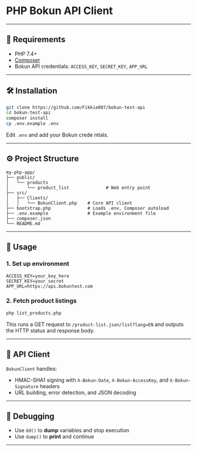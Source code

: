 # PHP Bokun API Client

---

## 🚀 Requirements

* PHP 7.4+
* [Composer](https://getcomposer.org/)
* Bokun API credentials: `ACCESS_KEY`, `SECRET_KEY`, `APP_URL`

---

## 🛠️ Installation

```bash
git clone https://github.com/Fikkie007/bokun-test-api
cd bokun-test-api
composer install
cp .env.example .env
```

Edit `.env` and add your Bokun crede    ntials.

---

## ⚙️ Project Structure

```
my-php-app/
├── public/
│   └── products
│       └── product_list              # Web entry point
├── src/
│   ├── Clients/
│   │   └── BokunClient.php    # Core API client
├── bootstrap.php              # Loads .env, Composer autoload
├── .env.example               # Example environment file
├── composer.json
└── README.md
```

---

## 🔧 Usage

### 1. Set up environment

```env
ACCESS_KEY=your_key_here
SECRET_KEY=your_secret
APP_URL=https://api.bokuntest.com
```

### 2. Fetch product listings

```bash
php list_products.php
```

This runs a GET request to `/product-list.json/list?lang=EN` and outputs the HTTP status and response body.

---

## 📖 API Client

`BokunClient` handles:

* HMAC-SHA1 signing with `X-Bokun-Date`, `X-Bokun-AccessKey`, and `X-Bokun-Signature` headers
* URL building, error detection, and JSON decoding

---

## 🧪 Debugging

* Use `dd()` to **dump** variables and stop execution
* Use `dump()` to **print** and continue

---